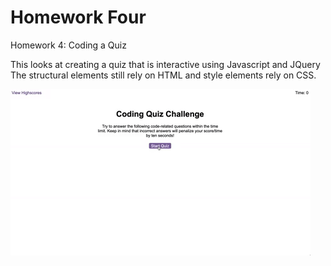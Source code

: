 # Homework Four
Homework 4: Coding a Quiz

This looks at creating a quiz that is interactive using Javascript and JQuery
The structural elements still rely on HTML and style elements rely on CSS.

<img src="04-web-apis-homework-demo.gif" alt="Gif of demo assignement">
